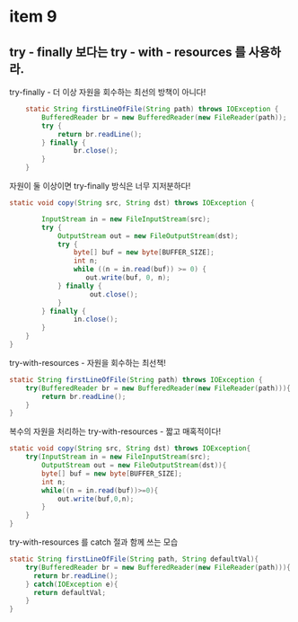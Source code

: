 # item 9 
## try - finally 보다는 try - with - resources 를 사용하라.


try-finally - 더 이상 자원을 회수하는 최선의 방책이 아니다! 
```java
    static String firstLineOfFile(String path) throws IOException {
        BufferedReader br = new BufferedReader(new FileReader(path));
        try {
            return br.readLine();
        } finally {
                br.close();
        } 
    }
```


자원이 둘 이상이면 try-finally 방식은 너무 지저분하다! 
```java
static void copy(String src, String dst) throws IOException {

        InputStream in = new FileInputStream(src);
        try {
            OutputStream out = new FileOutputStream(dst);
            try {
                byte[] buf = new byte[BUFFER_SIZE];
                int n;
                while ((n = in.read(buf)) >= 0) {
                   out.write(buf, 0, n);
            } finally {
                    out.close();
            }
        } finally {
                in.close();
        }
    }
}
```


try-with-resources - 자원을 회수하는 최선책!
```java
static String firstLineOfFile(String path) throws IOException {
    try(BufferedReader br = new BufferedReader(new FileReader(path))){
        return br.readLine();
    }
}
```

복수의 자원을 처리하는 try-with-resources - 짧고 매혹적이다!
```java
static void copy(String src, String dst) throws IOException{
    try(InputStream in = new FileInputStream(src);
        OutputStream out = new FileOutputStream(dst)){
        byte[] buf = new byte[BUFFER_SIZE];
        int n;
        while((n = in.read(buf))>=0){
            out.write(buf,0,n);
        }
    }
}
```

try-with-resources 를 catch 절과 함께 쓰는 모습 
```java 
static String firstLineOfFile(String path, String defaultVal){
    try(BufferedReader br = new BufferedReader(new FileReader(path))){
      return br.readLine();
    } catch(IOException e){
      return defaultVal; 
    }
}
```